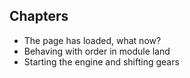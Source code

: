##  Chapters

* The page has loaded, what now?
* Behaving with order in module land
* Starting the engine and shifting gears